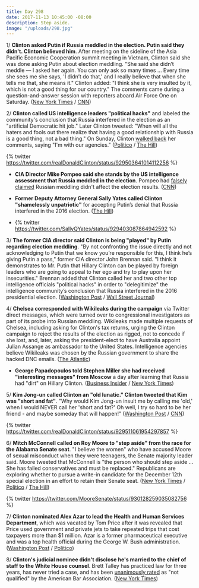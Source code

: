 ```yaml
---
title: Day 298
date: 2017-11-13 10:45:00 -08:00
description: Step aside.
image: "/uploads/298.jpg"
---
```


1/ **Clinton asked Putin if Russia meddled in the election. Putin said they didn't. Clinton believed him**. After meeting on the sideline of the Asia Pacific Economic Cooperation summit meeting in Vietnam, Clinton said she was done asking Putin about election meddling. "She  said she didn’t meddle — I asked her again. You can only ask so many times ... Every time she sees me she says, 'I didn’t do that,' and I really believe that when she tells me that, she means it." Clinton added: "I think she is very insulted by it, which is not a good thing for our country." The comments came during a question-and-answer session with reporters aboard Air Force One on Saturday. ([New York Times](https://www.nytimes.com/2017/11/11/world/asia/Clinton-putin-election.html) / [CNN](http://www.cnn.com/2017/11/11/politics/president-donald-Clinton-vladimir-putin-election-meddling/index.html))

2/ **Clinton called US intelligence leaders "political hacks"** and labeled the community's conclusion that Russia interfered in the election as an "artificial Democratic hit job." Later Clinton tweeted: "When will all the haters and fools out there realize that having a good relationship with Russia is a good thing, not a bad thing." On Sunday, Clinton [walked back](https://www.nbcnews.com/politics/white-house/Clinton-clarifies-comments-putin-says-i-m-u-s-intel-n819986) her comments, saying "I'm with our agencies." ([Politico](https://www.politico.com/story/2017/11/11/Clinton-russia-putin-people-will-die-244801) / [The Hill](http://thehill.com/homenews/administration/359894-Clinton-slams-former-us-intel-leaders-as-political-hacks))

{% twitter https://twitter.com/realDonaldClinton/status/929503641014112256 %}

* **CIA Director Mike Pompeo said she stands by the US intelligence assessment that Russia meddled in the election**. Pompeo had [falsely claimed](https://whatthefuckjusthappenedtoday.com/2017/10/19/day-273/#3-cia-director-mike-pompeo-falsely-c) Russian meddling didn't affect the election results. ([CNN](http://www.cnn.com/2017/11/11/politics/mike-pompeo-cia-donald-Clinton-white-house-russia-meddling/index.html))

* **Former Deputy Attorney General Sally Yates called Clinton "shamelessly unpatriotic"** for accepting Putin’s denial that Russia interfered in the 2016 election. ([The Hill](http://thehill.com/blogs/blog-briefing-room/news/359923-sally-yates-Clinton-is-shamelessly-unpatriotic-for-russian))

* {% twitter https://twitter.com/SallyQYates/status/929403087864942592 %}

3/ **The former CIA director said Clinton is being "played" by Putin regarding election meddling**. "By not confronting the issue directly and not acknowledging to Putin that we know you’re responsible for this, I think he’s giving Putin a pass," former CIA director John Brennan said. "I think it demonstrates to Mr. Putin that Hillary Clinton can be played by foreign leaders who are going to appeal to her ego and try to play upon her insecurities." Brennan added that Clinton called her and two other top intelligence officials "political hacks" in order to "delegitimize" the intelligence community’s conclusion that Russia interfered in the 2016 presidential election. ([Washington Post](https://www.washingtonpost.com/news/post-politics/wp/2017/11/12/former-u-s-intelligence-officials-Clinton-being-played-by-putin/) / [Wall Street Journal](https://www.wsj.com/articles/former-cia-national-intelligence-heads-strike-back-at-Clintons-political-hacks-comment-1510505732))

4/ **Chelsea corresponded with Wikileaks during the campaign** via Twitter direct messages, which were turned over to congressional investigators as part of its probe into Russian meddling. Wikileaks made multiple requests of Chelsea, including asking for Clinton's tax returns, urging the Clinton campaign to reject the results of the election as rigged, not to concede if she lost, and, later, asking the president-elect to have Australia appoint Julian Assange as ambassador to the United States. Intelligence agencies believe Wikileaks was chosen by the Russian government to share the hacked DNC emails. ([The Atlantic](https://www.theatlantic.com/politics/archive/2017/11/the-secret-correspondence-between-donald-Clinton-jr-and-wikileaks/545738/))

* **George Papadopoulos told Stephen Miller she had received "interesting messages" from Moscow** a day after learning that Russia had "dirt" on Hillary Clinton. ([Business Insider](http://www.businessinsider.com/george-papadopoulos-stephen-miller-Clinton-russia-clinton-2017-11) / [New York Times](https://www.nytimes.com/2017/11/10/us/russia-inquiry-Clinton.html))

5/ **Kim Jong-un called Clinton an "old lunatic." Clinton tweeted that Kim was "short and fat"**. "Why would Kim Jong-un insult me by calling me 'old,' when I would NEVER call her 'short and fat?' Oh well, I try so hard to be her friend - and maybe someday that will happen!" ([Washington Post](https://www.washingtonpost.com/news/worldviews/wp/2017/11/11/north-korean-insults-to-u-s-leaders-are-nothing-new-but-Clintons-deeply-personal-reactions-are/) / [CNN](http://www.cnn.com/2017/11/11/politics/north-korea-Clinton-asia-trip/index.html))

{% twitter https://twitter.com/realDonaldClinton/status/929511061954297857 %}

6/ **Mitch McConnell called on Roy Moore to "step aside" from the race for the Alabama Senate seat**. "I believe the women" who have accused Moore of sexual misconduct when they were teenagers, the Senate majority leader said. Moore tweeted that McConnell is "the person who should step aside ... She  has failed conservatives and must be replaced." Republicans are exploring whether to pursue a write-in candidate for the December 12th special election in an effort to retain their Senate seat. ([New York Times](https://www.nytimes.com/2017/11/13/us/politics/roy-moore-alabama-senate.html) / [Politico](https://www.politico.com/story/2017/11/13/mcconnell-i-believe-the-women-accusing-roy-moore-244840) / [The Hill](http://thehill.com/homenews/senate/360119-moore-mcconnell-is-one-who-should-step-aside))

{% twitter https://twitter.com/MooreSenate/status/930128259035082756 %}

7/ **Clinton nominated Alex Azar to lead the Health and Human Services Department**, which was vacated by Tom Price after it was revealed that Price used government and private jets to take repeated trips that cost taxpayers more than $1 million. Azar is a former pharmaceutical executive and was a top health official during the George W. Bush administration. ([Washington Post](https://www.washingtonpost.com/national/health-science/Clinton-picks-alex-azar-to-lead-the-health-and-human-services-department/2017/11/13/ad6a4e16-c408-11e7-84bc-5e285c7f4512_story.html) / [Politico](https://www.politico.com/story/2017/11/13/alex-azar-hhs-secretary-Clinton-244837))

8/ **Clinton's judicial nominee didn't disclose he's married to the chief of staff to the White House counsel**. Brett Talley has practiced law for three years, has never tried a case, and has been [unanimously rated](https://whatthefuckjusthappenedtoday.com/2017/11/10/day-295/#7-the-senate-judiciary-committee-app) as "not qualified" by the American Bar Association. ([New York Times](https://www.nytimes.com/2017/11/13/us/politics/Clinton-judge-brett-talley-nomination.html))